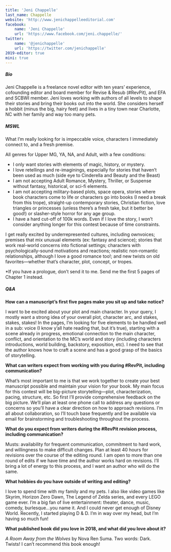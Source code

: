 ```yaml
---
title: 'Jeni Chappelle'
last_name: Chappelle
website: 'http://www.jenichappelleeditorial.com'
facebook:
    name: 'Jeni Chappelle'
    url: 'https://www.facebook.com/jeni.chappelle/'
twitter:
    name: '@jenichappelle'
    url: 'https://twitter.com/jenichappelle'
2019-editor: true
mini: true
---
```


##### Bio

Jeni Chappelle is a freelance novel editor with ten years’ experience, cofounding editor and board member for Revise & Resub (#RevPit), and EFA and SCBWI member. Jeni loves working with authors of all levels to shape their stories and bring their books out into the world. She considers herself a hobbit (minus the big, hairy feet) and lives in a tiny town near Charlotte, NC with her family and way too many pets. 

##### MSWL

What I’m really looking for is impeccable voice, characters I immediately connect to, and a fresh premise.

All genres for Upper MG, YA, NA, and Adult, with a few conditions:
 * I only want stories with elements of magic, history, or mystery. 
 * I love retellings and re-imaginings, especially for stories that haven’t been used as much (side eye to Cinderella and Beauty and the Beast)
 * I am not accepting Adult Romance, Mystery, Thriller, or Suspense without fantasy, historical, or sci-fi elements. 
 * I am not accepting military-based plots, space opera, stories where book characters come to life or characters go into books (I need a break from this trope), straight-up contemporary stories, Christian fiction, love triangles or princesses (unless there’s a fresh take, but it better be good!) or slasher-style horror for any age group.
 * I have a hard cut-off of 100k words. Even if I love the story, I won’t consider anything longer for this contest because of time constraints. 

I get really excited by underrepresented cultures, including ownvoices; premises that mix unusual elements (ex: fantasy and science); stories that work real-world concerns into fictional settings; characters with psychologically-sound motivations and reactions; realistic non-romantic relationships, although I love a good romance too!; and new twists on old favorites—whether that’s character, plot, concept, or tropes.

\*If you have a prologue, don’t send it to me. Send me the first 5 pages of Chapter 1 instead.

##### Q&A

**How can a manuscript’s first five pages make you sit up and take notice?** 

I want to be excited about your plot and main character. In your query, I mostly want a strong idea of your overall plot, character arc, and stakes, stakes, stakes! In the pages, I’m looking for five elements to be handled well in a sub: voice (I know y’all hate reading that, but it’s true), starting with a scene already in progress, emotional connection to the main character, conflict, and orientation to the MC’s world and story (including characters introductions, world building, backstory, exposition, etc). I need to see that the author knows how to craft a scene and has a good grasp of the basics of storytelling.

**What can writers expect from working with you during #RevPit, including communication?**

What’s most important to me is that we work together to create your best manuscript possible and maintain your vision for your book. My main focus for this contest will be big-picture storytelling—plot, characterization, pacing, structure, etc. So first I’ll provide comprehensive feedback on the big picture. We’ll plan at least one phone call to address any questions or concerns so you’ll have a clear direction on how to approach revisions. I’m all about collaboration, so I’ll touch base frequently and be available via email for brainstorming and troubleshooting throughout the process.

**What do you expect from writers during the #RevPit revision process, including communication?**

Musts: availability for frequent communication, commitment to hard work, and willingness to make difficult changes. Plan at least 40 hours for revisions over the course of the editing round. I am open to more than one round of edits if we have time and the author works hard on revisions. I’ll bring a lot of energy to this process, and I want an author who will do the same.

**What hobbies do you have outside of writing and editing?**

I love to spend time with my family and my pets. I also like video games like Skyrim, Horizon Zero Dawn, The Legend of Zelda series, and every LEGO game ever. I’m a big fan of live entertainment: theater, dance, music, comedy, burlesque…you name it. And I could never get enough of Disney World. Recently, I started playing D & D. I’m in way over my head, but I’m having so much fun!

**What published book did you love in 2018, and what did you love about it?**

_A Room Away from the Wolves_ by Nova Ren Suma. Two words: Dark. Twists! I can’t recommend this book enough!

